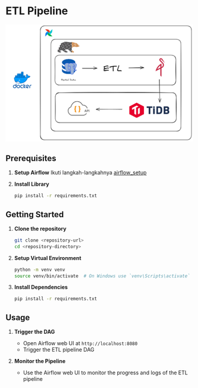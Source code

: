 # ETL Pipeline

![Pipeline](Pipeline.png)

## Prerequisites

1. **Setup Airflow**
    Ikuti langkah-langkahnya [airflow_setup](./airflow_setup)

2. **Install Library**
    ```bash
    pip install -r requirements.txt
    ```

## Getting Started

1. **Clone the repository**
    ```bash
    git clone <repository-url>
    cd <repository-directory>
    ```

2. **Setup Virtual Environment**
    ```bash
    python -m venv venv
    source venv/bin/activate  # On Windows use `venv\Scripts\activate`
    ```

3. **Install Dependencies**
    ```bash
    pip install -r requirements.txt
    ```

## Usage

1. **Trigger the DAG**
    - Open Airflow web UI at `http://localhost:8080`
    - Trigger the ETL pipeline DAG

2. **Monitor the Pipeline**
    - Use the Airflow web UI to monitor the progress and logs of the ETL pipeline

